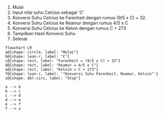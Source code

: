 1. Mulai
2. Input nilai suhu Celcius sebagai 'C'
4. Konversi Suhu Celcius ke Farenheit dengan rumus (9/5 x C) + 32.
5. Konversi Suhu Celcius ke Reamur dengan rumus 4/5 x C 
6. Konversi Suhu Celcius ke Kelvin dengan rumus C + 273
7. Tampilkan Hasil Konversi Suhu
8. Selesai

```mermaid
flowchart LR
a@{shape: circle, label: "Mulai"}
b@{shape: lean-r, label: "C"}
c@{shape: rect, label: "Farenheit = (9/5 x C) + 32"}
d@{shape: rect, label: "Reamur = 4/5 x C"}
e@{shape: rect, label: "Kelvin = C + 273"}
f@{shape: lean-r, label: '"Konversi Suhu Farenheit, Reamur, Kelvin"'}
x@{shape: dbl-circ, label: "Stop"}

a --> b
b --> c
c --> d
d --> e
e --> f
f --> x

```
